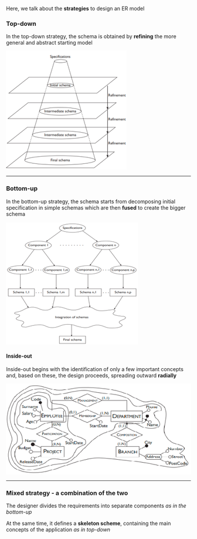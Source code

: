 Here, we talk about the **strategies** to design an ER model

### Top-down

In the top-down strategy, the schema is obtained by **refining** the more general and abstract starting model

![Pasted image 20230525173211.png](pictures/Pasted%20image%2020230525173211.png)

-------------

### Bottom-up

In the bottom-up strategy, the schema starts from decomposing initial specification in simple schemas which are then **fused** to create the bigger schema

![Pasted image 20230525173436.png](pictures/Pasted%20image%2020230525173436.png)

#### Inside-out

Inside-out begins with the identification of only a few important concepts and, based on these, the design proceeds, spreading outward **radially**

![](pictures/Pasted%20image%2020230530164951.png)

------------

### Mixed strategy - a combination of the two

The designer divides the requirements into separate components *as in the bottom-up* 

At the same time, it defines a **skeleton scheme**, containing the main concepts of the application *as in top-down*

